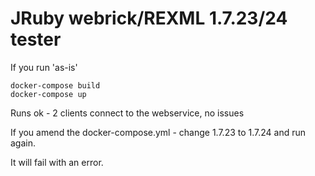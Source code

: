 # JRuby webrick/REXML 1.7.23/24 tester

If you run 'as-is'
```
docker-compose build
docker-compose up
```

Runs ok - 2 clients connect to the webservice, no issues

If you amend the docker-compose.yml - change 1.7.23 to 1.7.24 and run again.

It will fail with an error.